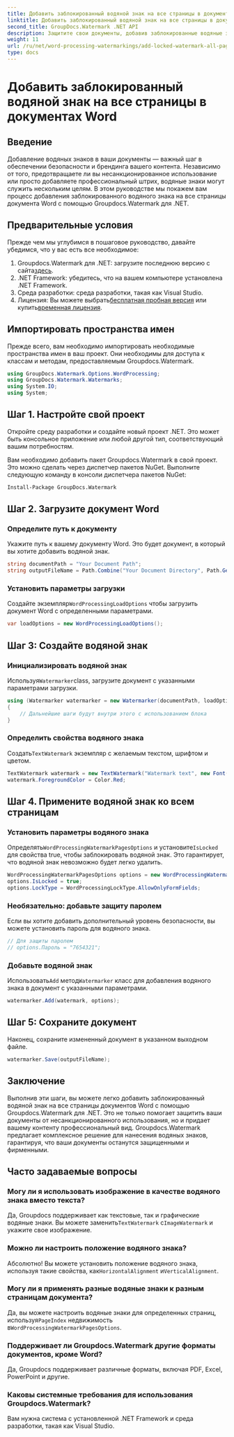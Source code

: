```yaml
---
title: Добавить заблокированный водяной знак на все страницы в документах Word
linktitle: Добавить заблокированный водяной знак на все страницы в документах Word
second_title: GroupDocs.Watermark .NET API
description: Защитите свои документы, добавив заблокированные водяные знаки с помощью Groupdocs.Watermark для .NET. Следуйте нашему пошаговому руководству, чтобы упростить реализацию.
weight: 11
url: /ru/net/word-processing-watermarkings/add-locked-watermark-all-pages-word-docs/
type: docs
---
```

# Добавить заблокированный водяной знак на все страницы в документах Word

## Введение
Добавление водяных знаков в ваши документы — важный шаг в обеспечении безопасности и брендинга вашего контента. Независимо от того, предотвращаете ли вы несанкционированное использование или просто добавляете профессиональный штрих, водяные знаки могут служить нескольким целям. В этом руководстве мы покажем вам процесс добавления заблокированного водяного знака на все страницы документа Word с помощью Groupdocs.Watermark для .NET.
## Предварительные условия
Прежде чем мы углубимся в пошаговое руководство, давайте убедимся, что у вас есть все необходимое:
1. Groupdocs.Watermark для .NET: загрузите последнюю версию с сайта[здесь](https://releases.groupdocs.com/Watermark/net/).
2. .NET Framework: убедитесь, что на вашем компьютере установлена .NET Framework.
3. Среда разработки: среда разработки, такая как Visual Studio.
4.  Лицензия: Вы можете выбрать[бесплатная пробная версия](https://releases.groupdocs.com/) или купить[временная лицензия](https://purchase.groupdocs.com/temporary-license/).
## Импортировать пространства имен
Прежде всего, вам необходимо импортировать необходимые пространства имен в ваш проект. Они необходимы для доступа к классам и методам, предоставляемым Groupdocs.Watermark.
```csharp
using GroupDocs.Watermark.Options.WordProcessing;
using GroupDocs.Watermark.Watermarks;
using System.IO;
using System;
```
## Шаг 1. Настройте свой проект

Откройте среду разработки и создайте новый проект .NET. Это может быть консольное приложение или любой другой тип, соответствующий вашим потребностям.

Вам необходимо добавить пакет Groupdocs.Watermark в свой проект. Это можно сделать через диспетчер пакетов NuGet. Выполните следующую команду в консоли диспетчера пакетов NuGet:
```sh
Install-Package GroupDocs.Watermark
```
## Шаг 2. Загрузите документ Word
### Определите путь к документу
Укажите путь к вашему документу Word. Это будет документ, в который вы хотите добавить водяной знак.
```csharp
string documentPath = "Your Document Path";
string outputFileName = Path.Combine("Your Document Directory", Path.GetFileName(documentPath));
```
### Установить параметры загрузки
 Создайте экземпляр`WordProcessingLoadOptions` чтобы загрузить документ Word с определенными параметрами.
```csharp
var loadOptions = new WordProcessingLoadOptions();
```
## Шаг 3: Создайте водяной знак
### Инициализировать водяной знак
 Используя`Watermarker`class, загрузите документ с указанными параметрами загрузки.
```csharp
using (Watermarker watermarker = new Watermarker(documentPath, loadOptions))
{
    // Дальнейшие шаги будут внутри этого с использованием блока
}
```
### Определить свойства водяного знака
 Создать`TextWatermark` экземпляр с желаемым текстом, шрифтом и цветом.
```csharp
TextWatermark watermark = new TextWatermark("Watermark text", new Font("Arial", 19));
watermark.ForegroundColor = Color.Red;
```
## Шаг 4. Примените водяной знак ко всем страницам
### Установить параметры водяного знака
 Определять`WordProcessingWatermarkPagesOptions` и установите`IsLocked` для свойства true, чтобы заблокировать водяной знак. Это гарантирует, что водяной знак невозможно будет легко удалить.
```csharp
WordProcessingWatermarkPagesOptions options = new WordProcessingWatermarkPagesOptions();
options.IsLocked = true;
options.LockType = WordProcessingLockType.AllowOnlyFormFields;
```
### Необязательно: добавьте защиту паролем
Если вы хотите добавить дополнительный уровень безопасности, вы можете установить пароль для водяного знака.
```csharp
// Для защиты паролем
// options.Пароль = "7654321";
```
### Добавьте водяной знак
 Использовать`Add` метод`Watermarker` класс для добавления водяного знака в документ с указанными параметрами.
```csharp
watermarker.Add(watermark, options);
```
## Шаг 5: Сохраните документ
Наконец, сохраните измененный документ в указанном выходном файле.
```csharp
watermarker.Save(outputFileName);
```

## Заключение
Выполнив эти шаги, вы можете легко добавить заблокированный водяной знак на все страницы документов Word с помощью Groupdocs.Watermark для .NET. Это не только помогает защитить ваши документы от несанкционированного использования, но и придает вашему контенту профессиональный вид. Groupdocs.Watermark предлагает комплексное решение для нанесения водяных знаков, гарантируя, что ваши документы останутся защищенными и фирменными.
## Часто задаваемые вопросы
### Могу ли я использовать изображение в качестве водяного знака вместо текста?
 Да, Groupdocs поддерживает как текстовые, так и графические водяные знаки. Вы можете заменить`TextWatermark` с`ImageWatermark` и укажите свое изображение.
### Можно ли настроить положение водяного знака?
 Абсолютно! Вы можете установить положение водяного знака, используя такие свойства, как`HorizontalAlignment` и`VerticalAlignment`.
### Могу ли я применять разные водяные знаки к разным страницам документа?
 Да, вы можете настроить водяные знаки для определенных страниц, используя`PageIndex` недвижимость в`WordProcessingWatermarkPagesOptions`.
### Поддерживает ли Groupdocs.Watermark другие форматы документов, кроме Word?
Да, Groupdocs поддерживает различные форматы, включая PDF, Excel, PowerPoint и другие.
### Каковы системные требования для использования Groupdocs.Watermark?
Вам нужна система с установленной .NET Framework и среда разработки, такая как Visual Studio.